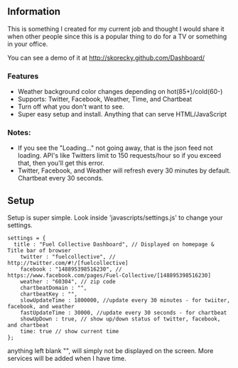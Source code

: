 ## Information
This is something I created for my current job and thought I would share it when other people since this is a popular thing to do for a TV or something in your office.

You can see a demo of it at http://skorecky.github.com/Dashboard/

### Features 

- Weather background color changes depending on hot(85+)/cold(60-)
- Supports: Twitter, Facebook, Weather, Time, and Chartbeat
- Turn off what you don't want to see.
- Super easy setup and install. Anything that can serve HTML/JavaScript

### Notes:

- If you see the "Loading..." not going away, that is the json feed not loading. API's like Twitters limit to 150 requests/hour so if you exceed that, then you'll get this error.
- Twitter, Facebook, and Weather will refresh every 30 minutes by default. Chartbeat every 30 seconds.

## Setup
Setup is super simple. Look inside 'javascripts/settings.js' to change your settings.

    settings = {
      title : "Fuel Collective Dashboard", // Displayed on homepage & Title bar of browser
    	twitter : "fuelcollective", // http://twitter.com/#!/[fuelcollective]
    	facebook : "148895398516230", // https://www.facebook.com/pages/Fuel-Collective/[148895398516230]
    	weather : "60304", // zip code
    	chartbeatDomain : "",
    	chartbeatKey : "",
    	slowUpdateTime : 1800000, //update every 30 minutes - for twiiter, facebook, and weather
    	fastUpdateTime : 30000, //update every 30 seconds - for chartbeat
    	showUpDown : true, // show up/down status of twitter, facebook, and chartbeat
    	time: true // show current time
    };
    
anything left blank "", will simply not be displayed on the screen. More services will be added when I have time.